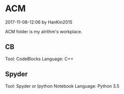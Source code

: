 # ACM

2017-11-08-12:06 by HanKin2015

ACM folder is my alrithm's workplace.

## CB
Tool: CodeBlocks
Language: C++

## Spyder
Tool: Spyder or Ipython Notebook
Language: Python 3.5













